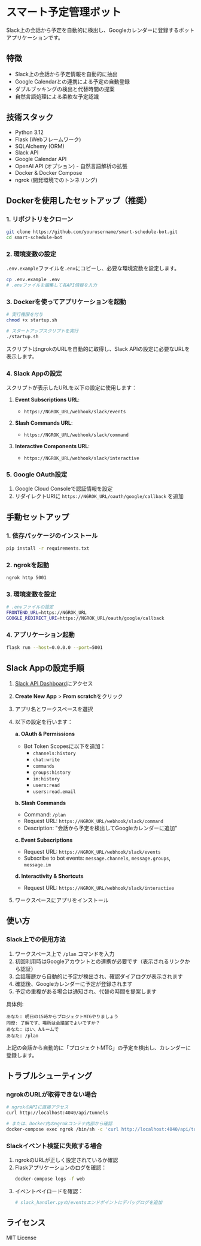 # スマート予定管理ボット

Slack上の会話から予定を自動的に検出し、Googleカレンダーに登録するボットアプリケーションです。

## 特徴

- Slack上の会話から予定情報を自動的に抽出
- Google Calendarとの連携による予定の自動登録
- ダブルブッキングの検出と代替時間の提案
- 自然言語処理による柔軟な予定認識

## 技術スタック

- Python 3.12
- Flask (Webフレームワーク)
- SQLAlchemy (ORM)
- Slack API
- Google Calendar API
- OpenAI API (オプション) - 自然言語解析の拡張
- Docker & Docker Compose
- ngrok (開発環境でのトンネリング)

## Dockerを使用したセットアップ（推奨）

### 1. リポジトリをクローン

```bash
git clone https://github.com/yourusername/smart-schedule-bot.git
cd smart-schedule-bot
```

### 2. 環境変数の設定

`.env.example`ファイルを`.env`にコピーし、必要な環境変数を設定します。

```bash
cp .env.example .env
# .envファイルを編集して各API情報を入力
```

### 3. Dockerを使ってアプリケーションを起動

```bash
# 実行権限を付与
chmod +x startup.sh

# スタートアップスクリプトを実行
./startup.sh
```

スクリプトはngrokのURLを自動的に取得し、Slack APIの設定に必要なURLを表示します。

### 4. Slack Appの設定

スクリプトが表示したURLを以下の設定に使用します：

1. **Event Subscriptions URL**:
   - `https://NGROK_URL/webhook/slack/events`

2. **Slash Commands URL**:
   - `https://NGROK_URL/webhook/slack/command`

3. **Interactive Components URL**:
   - `https://NGROK_URL/webhook/slack/interactive`

### 5. Google OAuth設定

1. Google Cloud Consoleで認証情報を設定
2. リダイレクトURIに `https://NGROK_URL/oauth/google/callback` を追加

## 手動セットアップ

### 1. 依存パッケージのインストール

```bash
pip install -r requirements.txt
```

### 2. ngrokを起動

```bash
ngrok http 5001
```

### 3. 環境変数を設定

```bash
# .envファイルの設定
FRONTEND_URL=https://NGROK_URL
GOOGLE_REDIRECT_URI=https://NGROK_URL/oauth/google/callback
```

### 4. アプリケーション起動

```bash
flask run --host=0.0.0.0 --port=5001
```

## Slack Appの設定手順

1. [Slack API Dashboard](https://api.slack.com/apps)にアクセス
2. **Create New App** > **From scratch**をクリック
3. アプリ名とワークスペースを選択
4. 以下の設定を行います：

   **a. OAuth & Permissions**
   - Bot Token Scopesに以下を追加：
     - `channels:history`
     - `chat:write`
     - `commands`
     - `groups:history`
     - `im:history`
     - `users:read`
     - `users:read.email`

   **b. Slash Commands**
   - Command: `/plan`
   - Request URL: `https://NGROK_URL/webhook/slack/command`
   - Description: "会話から予定を検出してGoogleカレンダーに追加"

   **c. Event Subscriptions**
   - Request URL: `https://NGROK_URL/webhook/slack/events`
   - Subscribe to bot events: `message.channels`, `message.groups`, `message.im`

   **d. Interactivity & Shortcuts**
   - Request URL: `https://NGROK_URL/webhook/slack/interactive`

5. ワークスペースにアプリをインストール

## 使い方

### Slack上での使用方法

1. ワークスペース上で `/plan` コマンドを入力
2. 初回利用時はGoogleアカウントとの連携が必要です（表示されるリンクから認証）
3. 会話履歴から自動的に予定が検出され、確認ダイアログが表示されます
4. 確認後、Googleカレンダーに予定が登録されます
5. 予定の重複がある場合は通知され、代替の時間を提案します

具体例:

```
あなた: 明日の15時からプロジェクトMTGやりましょう
同僚: 了解です、場所は会議室でよいですか？
あなた: はい、Aルームで
あなた: /plan
```

上記の会話から自動的に「プロジェクトMTG」の予定を検出し、カレンダーに登録します。

## トラブルシューティング

### ngrokのURLが取得できない場合

```bash
# ngrokのAPIに直接アクセス
curl http://localhost:4040/api/tunnels

# または、Docker内のngrokコンテナ内部から確認
docker-compose exec ngrok /bin/sh -c 'curl http://localhost:4040/api/tunnels'
```

### Slackイベント検証に失敗する場合

1. ngrokのURLが正しく設定されているか確認
2. Flaskアプリケーションのログを確認：
   ```bash
   docker-compose logs -f web
   ```
3. イベントペイロードを確認：
   ```bash
   # slack_handler.pyの/eventsエンドポイントにデバッグログを追加
   ```

## ライセンス

MIT License